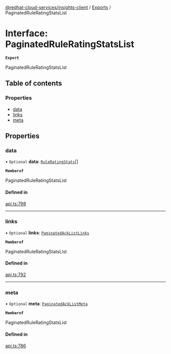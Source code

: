 [@redhat-cloud-services/insights-client](../README.md) / [Exports](../modules.md) / PaginatedRuleRatingStatsList

# Interface: PaginatedRuleRatingStatsList

**`Export`**

PaginatedRuleRatingStatsList

## Table of contents

### Properties

- [data](PaginatedRuleRatingStatsList.md#data)
- [links](PaginatedRuleRatingStatsList.md#links)
- [meta](PaginatedRuleRatingStatsList.md#meta)

## Properties

### data

• `Optional` **data**: [`RuleRatingStats`](RuleRatingStats.md)[]

**`Memberof`**

PaginatedRuleRatingStatsList

#### Defined in

[api.ts:798](https://github.com/RedHatInsights/javascript-clients/blob/main/packages/insights/api.ts#L798)

___

### links

• `Optional` **links**: [`PaginatedAckListLinks`](PaginatedAckListLinks.md)

**`Memberof`**

PaginatedRuleRatingStatsList

#### Defined in

[api.ts:792](https://github.com/RedHatInsights/javascript-clients/blob/main/packages/insights/api.ts#L792)

___

### meta

• `Optional` **meta**: [`PaginatedAckListMeta`](PaginatedAckListMeta.md)

**`Memberof`**

PaginatedRuleRatingStatsList

#### Defined in

[api.ts:786](https://github.com/RedHatInsights/javascript-clients/blob/main/packages/insights/api.ts#L786)
